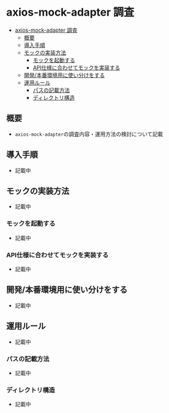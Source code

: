 # axios-mock-adapter 調査

- [axios-mock-adapter 調査](#axios-mock-adapter-調査)
  - [概要](#概要)
  - [導入手順](#導入手順)
  - [モックの実装方法](#モックの実装方法)
    - [モックを起動する](#モックを起動する)
    - [API仕様に合わせてモックを実装する](#api仕様に合わせてモックを実装する)
  - [開発/本番環境用に使い分けをする](#開発本番環境用に使い分けをする)
  - [運用ルール](#運用ルール)
    - [パスの記載方法](#パスの記載方法)
    - [ディレクトリ構造](#ディレクトリ構造)

## 概要

- `axios-mock-adapter`の調査内容・運用方法の検討について記載

## 導入手順

- 記載中

## モックの実装方法

- 記載中

### モックを起動する

- 記載中

### API仕様に合わせてモックを実装する

- 記載中

## 開発/本番環境用に使い分けをする

- 記載中

## 運用ルール

- 記載中

### パスの記載方法

- 記載中

### ディレクトリ構造

- 記載中
